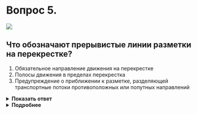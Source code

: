 # Вопрос 5.

![](https://s.drom.ru/i24227/pdd/tickets/2016/1542608357.jpg)

## Что обозначают прерывистые линии разметки на перекрестке?

1. Обязательное направление движения на перекрестке
2. Полосы движения в пределах перекрестка
3. Предупреждение о приближении к разметке, разделяющей транспортные потоки противоположных или попутных направлений

<details>
<summary><b>Показать ответ</b></summary>
Правильный ответ: 2
</details>
<details>
<summary><b>Подробнее</b></summary>
«Горизонтальная разметка» 1.7 обозначает полосы движения в пределах перекрестка.
</details>